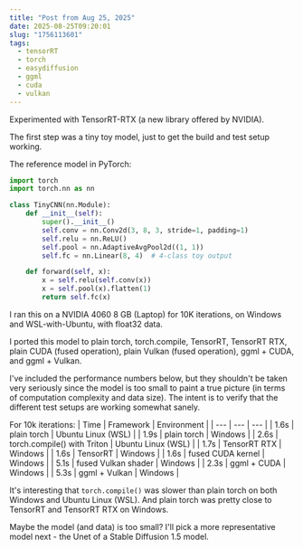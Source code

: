 ```yaml
---
title: "Post from Aug 25, 2025"
date: 2025-08-25T09:20:01
slug: "1756113601"
tags:
  - tensorRT
  - torch
  - easydiffusion
  - ggml
  - cuda
  - vulkan
---
```


Experimented with TensorRT-RTX (a new library offered by NVIDIA).

The first step was a tiny toy model, just to get the build and test setup working.

The reference model in PyTorch:
```py
import torch
import torch.nn as nn

class TinyCNN(nn.Module):
    def __init__(self):
        super().__init__()
        self.conv = nn.Conv2d(3, 8, 3, stride=1, padding=1)
        self.relu = nn.ReLU()
        self.pool = nn.AdaptiveAvgPool2d((1, 1))
        self.fc = nn.Linear(8, 4)  # 4-class toy output

    def forward(self, x):
        x = self.relu(self.conv(x))
        x = self.pool(x).flatten(1)
        return self.fc(x)
```

I ran this on a NVIDIA 4060 8 GB (Laptop) for 10K iterations, on Windows and WSL-with-Ubuntu, with float32 data.

I ported this model to plain torch, torch.compile, TensorRT, TensorRT RTX, plain CUDA (fused operation), plain Vulkan (fused operation), ggml + CUDA, and ggml + Vulkan.

I've included the performance numbers below, but they shouldn't be taken very seriously since the model is too small to paint a true picture (in terms of computation complexity and data size). The intent is to verify that the different test setups are working somewhat sanely.

For 10k iterations:
| Time | Framework | Environment |
| --- | --- | --- |
| 1.6s | plain torch | Ubuntu Linux (WSL) |
| 1.9s | plain torch | Windows |
| 2.6s | torch.compile() with Triton | Ubuntu Linux (WSL) |
| 1.7s | TensorRT RTX | Windows |
| 1.6s | TensorRT | Windows |
| 1.6s | fused CUDA kernel | Windows |
| 5.1s | fused Vulkan shader | Windows |
| 2.3s | ggml + CUDA | Windows |
| 5.3s | ggml + Vulkan | Windows |


It's interesting that `torch.compile()` was slower than plain torch on both Windows and Ubuntu Linux (WSL). And plain torch was pretty close to TensorRT and TensorRT RTX on Windows.

Maybe the model (and data) is too small? I'll pick a more representative model next - the Unet of a Stable Diffusion 1.5 model.
